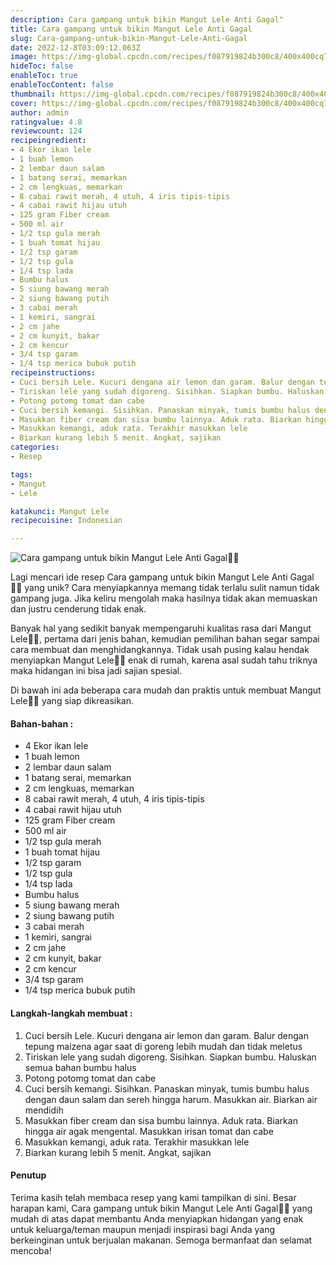 ```yaml
---
description: Cara gampang untuk bikin Mangut Lele Anti Gagal"
title: Cara gampang untuk bikin Mangut Lele Anti Gagal
slug: Cara-gampang-untuk-bikin-Mangut-Lele-Anti-Gagal
date: 2022-12-8T03:09:12.063Z
image: https://img-global.cpcdn.com/recipes/f087919824b300c8/400x400cq70/photo.jpg
hideToc: false
enableToc: true
enableTocContent: false
thumbnail: https://img-global.cpcdn.com/recipes/f087919824b300c8/400x400cq70/photo.jpg
cover: https://img-global.cpcdn.com/recipes/f087919824b300c8/400x400cq70/photo.jpg
author: admin
ratingvalue: 4.8
reviewcount: 124
recipeingredient:
- 4 Ekor ikan lele
- 1 buah lemon
- 2 lembar daun salam
- 1 batang serai, memarkan
- 2 cm lengkuas, memarkan
- 8 cabai rawit merah, 4 utuh, 4 iris tipis-tipis
- 4 cabai rawit hijau utuh
- 125 gram Fiber cream
- 500 ml air
- 1/2 tsp gula merah
- 1 buah tomat hijau
- 1/2 tsp garam
- 1/2 tsp gula
- 1/4 tsp lada
- Bumbu halus
- 5 siung bawang merah
- 2 siung bawang putih
- 3 cabai merah
- 1 kemiri, sangrai
- 2 cm jahe
- 2 cm kunyit, bakar
- 2 cm kencur
- 3/4 tsp garam
- 1/4 tsp merica bubuk putih
recipeinstructions:
- Cuci bersih Lele. Kucuri dengana air lemon dan garam. Balur dengan tepung maizena agar saat di goreng lebih mudah dan tidak meletus
- Tiriskan lele yang sudah digoreng. Sisihkan. Siapkan bumbu. Haluskan semua bahan bumbu halus
- Potong potomg tomat dan cabe
- Cuci bersih kemangi. Sisihkan. Panaskan minyak, tumis bumbu halus dengan daun salam dan sereh hingga harum. Masukkan air. Biarkan air mendidih
- Masukkan fiber cream dan sisa bumbu lainnya. Aduk rata. Biarkan hingga air agak mengental. Masukkan irisan tomat dan cabe
- Masukkan kemangi, aduk rata. Terakhir masukkan lele
- Biarkan kurang lebih 5 menit. Angkat, sajikan
categories:
- Resep

tags:
- Mangut
- Lele

katakunci: Mangut Lele
recipecuisine: Indonesian

---
```


![Cara gampang untuk bikin Mangut Lele Anti Gagal👩‍🍳](https://img-global.cpcdn.com/recipes/f087919824b300c8/400x400cq70/photo.jpg)

Lagi mencari ide resep Cara gampang untuk bikin Mangut Lele Anti Gagal👩‍🍳 yang unik? Cara menyiapkannya memang tidak terlalu sulit namun tidak gampang juga. Jika keliru mengolah maka hasilnya tidak akan memuaskan dan justru cenderung tidak enak.

Banyak hal yang sedikit banyak mempengaruhi kualitas rasa dari Mangut Lele👩‍🍳, pertama dari jenis bahan, kemudian pemilihan bahan segar sampai cara membuat dan menghidangkannya. Tidak usah pusing kalau hendak menyiapkan Mangut Lele👩‍🍳 enak di rumah, karena asal sudah tahu triknya maka hidangan ini bisa jadi sajian spesial.

Di bawah ini ada beberapa cara mudah dan praktis untuk membuat Mangut Lele👩‍🍳 yang siap dikreasikan.

<!--inarticleads1-->

#### Bahan-bahan :

- 4 Ekor ikan lele
- 1 buah lemon
- 2 lembar daun salam
- 1 batang serai, memarkan
- 2 cm lengkuas, memarkan
- 8 cabai rawit merah, 4 utuh, 4 iris tipis-tipis
- 4 cabai rawit hijau utuh
- 125 gram Fiber cream
- 500 ml air
- 1/2 tsp gula merah
- 1 buah tomat hijau
- 1/2 tsp garam
- 1/2 tsp gula
- 1/4 tsp lada
- Bumbu halus
- 5 siung bawang merah
- 2 siung bawang putih
- 3 cabai merah
- 1 kemiri, sangrai
- 2 cm jahe
- 2 cm kunyit, bakar
- 2 cm kencur
- 3/4 tsp garam
- 1/4 tsp merica bubuk putih

<!--inarticleads2-->

#### Langkah-langkah membuat :

1. Cuci bersih Lele. Kucuri dengana air lemon dan garam. Balur dengan tepung maizena agar saat di goreng lebih mudah dan tidak meletus
1. Tiriskan lele yang sudah digoreng. Sisihkan. Siapkan bumbu. Haluskan semua bahan bumbu halus
1. Potong potomg tomat dan cabe
1. Cuci bersih kemangi. Sisihkan. Panaskan minyak, tumis bumbu halus dengan daun salam dan sereh hingga harum. Masukkan air. Biarkan air mendidih
1. Masukkan fiber cream dan sisa bumbu lainnya. Aduk rata. Biarkan hingga air agak mengental. Masukkan irisan tomat dan cabe
1. Masukkan kemangi, aduk rata. Terakhir masukkan lele
1. Biarkan kurang lebih 5 menit. Angkat, sajikan

#### Penutup

Terima kasih telah membaca resep yang kami tampilkan di sini. Besar harapan kami, Cara gampang untuk bikin Mangut Lele Anti Gagal👩‍🍳 yang mudah di atas dapat membantu Anda menyiapkan hidangan yang enak untuk keluarga/teman maupun menjadi inspirasi bagi Anda yang berkeinginan untuk berjualan makanan. Semoga bermanfaat dan selamat mencoba!